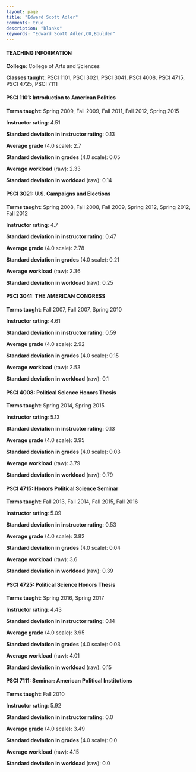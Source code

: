 ```yaml
---
layout: page
title: "Edward Scott Adler" 
comments: true
description: "blanks"
keywords: "Edward Scott Adler,CU,Boulder"
---
```

<head>
<script src="https://ajax.googleapis.com/ajax/libs/jquery/2.1.3/jquery.min.js"></script>
<script src="https://dl.dropboxusercontent.com/s/pc42nxpaw1ea4o9/highcharts.js?dl=0"></script>
<!-- <script src="../assets/js/highcharts.js"></script> -->
<style type="text/css">@font-face {
	font-family: "Bebas Neue";
	src: url(https://www.filehosting.org/file/details/544349/BebasNeue Regular.otf) format("opentype");
	}
	h1.Bebas { 
		font-family: "Bebas Neue", Verdana, Tahoma;
	}
</style>
</head>
	   
#### TEACHING INFORMATION

**College**: College of Arts and Sciences

**Classes taught**: PSCI 1101, PSCI 3021, PSCI 3041, PSCI 4008, PSCI 4715, PSCI 4725, PSCI 7111

#### PSCI 1101: Introduction to American Politics

**Terms taught**: Spring 2009, Fall 2009, Fall 2011, Fall 2012, Spring 2015

**Instructor rating**: 4.51

**Standard deviation in instructor rating**: 0.13

**Average grade** (4.0 scale): 2.7

**Standard deviation in grades** (4.0 scale): 0.05

**Average workload** (raw): 2.33

**Standard deviation in workload** (raw): 0.14

#### PSCI 3021: U.S. Campaigns and Elections

**Terms taught**: Spring 2008, Fall 2008, Fall 2009, Spring 2012, Spring 2012, Fall 2012

**Instructor rating**: 4.7

**Standard deviation in instructor rating**: 0.47

**Average grade** (4.0 scale): 2.78

**Standard deviation in grades** (4.0 scale): 0.21

**Average workload** (raw): 2.36

**Standard deviation in workload** (raw): 0.25

#### PSCI 3041: THE AMERICAN CONGRESS

**Terms taught**: Fall 2007, Fall 2007, Spring 2010

**Instructor rating**: 4.61

**Standard deviation in instructor rating**: 0.59

**Average grade** (4.0 scale): 2.92

**Standard deviation in grades** (4.0 scale): 0.15

**Average workload** (raw): 2.53

**Standard deviation in workload** (raw): 0.1

#### PSCI 4008: Political Science Honors Thesis

**Terms taught**: Spring 2014, Spring 2015

**Instructor rating**: 5.13

**Standard deviation in instructor rating**: 0.13

**Average grade** (4.0 scale): 3.95

**Standard deviation in grades** (4.0 scale): 0.03

**Average workload** (raw): 3.79

**Standard deviation in workload** (raw): 0.79

#### PSCI 4715: Honors Political Science Seminar

**Terms taught**: Fall 2013, Fall 2014, Fall 2015, Fall 2016

**Instructor rating**: 5.09

**Standard deviation in instructor rating**: 0.53

**Average grade** (4.0 scale): 3.82

**Standard deviation in grades** (4.0 scale): 0.04

**Average workload** (raw): 3.6

**Standard deviation in workload** (raw): 0.39

#### PSCI 4725: Political Science Honors Thesis

**Terms taught**: Spring 2016, Spring 2017

**Instructor rating**: 4.43

**Standard deviation in instructor rating**: 0.14

**Average grade** (4.0 scale): 3.95

**Standard deviation in grades** (4.0 scale): 0.03

**Average workload** (raw): 4.01

**Standard deviation in workload** (raw): 0.15

#### PSCI 7111: Seminar: American Political Institutions

**Terms taught**: Fall 2010

**Instructor rating**: 5.92

**Standard deviation in instructor rating**: 0.0

**Average grade** (4.0 scale): 3.49

**Standard deviation in grades** (4.0 scale): 0.0

**Average workload** (raw): 4.15

**Standard deviation in workload** (raw): 0.0

